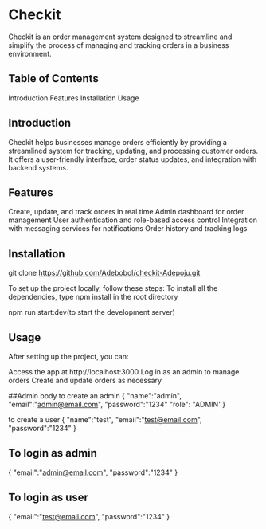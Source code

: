 # Checkit

Checkit is an order management system designed to streamline and simplify the process of managing and tracking orders in a business environment.

## Table of Contents

Introduction
Features
Installation
Usage

## Introduction

Checkit helps businesses manage orders efficiently by providing a streamlined system for tracking, updating, and processing customer orders. It offers a user-friendly interface, order status updates, and integration with backend systems.

## Features

Create, update, and track orders in real time
Admin dashboard for order management
User authentication and role-based access control
Integration with messaging services for notifications
Order history and tracking logs

## Installation

git clone https://github.com/Adebobol/checkit-Adepoju.git

To set up the project locally, follow these steps:
To install all the dependencies, type npm install in the root directory

npm run start:dev(to start the development server)

## Usage

After setting up the project, you can:

Access the app at http://localhost:3000
Log in as an admin to manage orders
Create and update orders as necessary

##Admin body
to create an admin
{
    "name":"admin",
    "email":"admin@email.com",
    "password":"1234"
    "role": "ADMIN'
}

to create a user
{
    "name":"test",
    "email":"test@email.com",
    "password":"1234"
}

## To login as admin
{
    "email":"admin@email.com",
    "password":"1234"
}

## To login as user
{
    "email":"test@email.com",
    "password":"1234"
}
